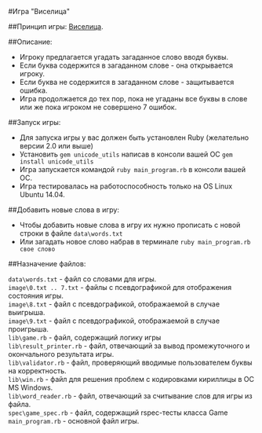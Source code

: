 #Игра "Виселица" 

##Принцип игры: [Виселица](https://ru.wikipedia.org/wiki/%D0%92%D0%B8%D1%81%D0%B5%D0%BB%D0%B8%D1%86%D0%B0_(%D0%B8%D0%B3%D1%80%D0%B0)).

##Описание:

- Игроку предлагается угадать загаданное слово вводя буквы.  
- Если буква содержится в загаданном слове - она открывается игроку.  
- Если буква не содержится в загаданном слове - защитывается ошибка.  
- Игра продолжается до тех пор, пока не угаданы все буквы в слове или же пока игроком не совершено 7 ошибок.

##Запуск игры:

- Для запуска игры у вас должен быть установлен Ruby (желательно версии 2.0 или выше)
- Установить `gem unicode_utils` написав в консоли вашей ОС `gem install unicode_utils`
- Игра запускается командой `ruby main_program.rb` в консоли вашей ОС.
- Игра тестировалась на работоспособность только на OS Linux Ubuntu 14.04.

##Добавить новые слова в игру:
- Чтобы добавить новые слова в игру их нужно прописать с новой строки в файле `data\words.txt`
- Или загадать новое слово набрав в терминале `ruby main_program.rb свое слово`

##Назначение файлов:

`data\words.txt` - файл со словами для игры.  
`image\0.txt .. 7.txt` - файлы с псевдографикой для отображения состояния игры.  
`image\8.txt` - файл с псевдографикой, отображаемой в случае выигрыша.  
`image\9.txt` - файл с псевдографикой, отображаемой в случае проигрыша.  
`lib\game.rb` - файл, содержащий логику игры  
`lib\result_printer.rb` - файл, отвечающий за вывод промежуточного и окончального результата игры.  
`lib\validator.rb` - файл, проверяющий вводимые пользователем буквы на корректность.  
`lib\win.rb` - файл для решения проблем с кодировками кириллицы в ОС MS Windows.  
`lib\word_reader.rb` - файл, отвечающий за считывание слов для игры из файла.  
`spec\game_spec.rb` - файл, содержащий rspec-тесты класса Game
`main_program.rb` - основной файл игры.  
